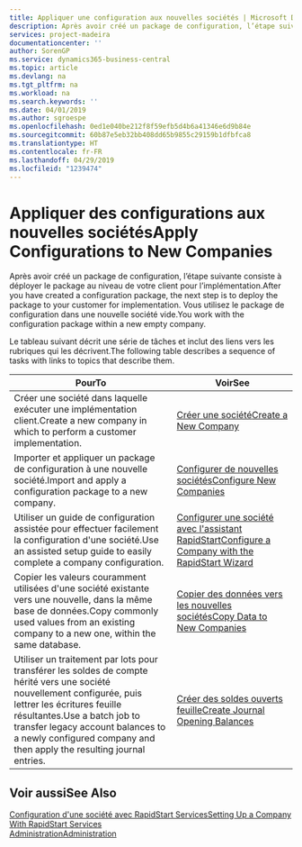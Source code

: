 ```yaml
---
title: Appliquer une configuration aux nouvelles sociétés | Microsoft Docs
description: Après avoir créé un package de configuration, l’étape suivante consiste à déployer le package au niveau de votre client pour l’implémentation. Vous utilisez la configuration avec une nouvelle société vide.
services: project-madeira
documentationcenter: ''
author: SorenGP
ms.service: dynamics365-business-central
ms.topic: article
ms.devlang: na
ms.tgt_pltfrm: na
ms.workload: na
ms.search.keywords: ''
ms.date: 04/01/2019
ms.author: sgroespe
ms.openlocfilehash: 0ed1e040be212f8f59efb5d4b6a41346e6d9b84e
ms.sourcegitcommit: 60b87e5eb32bb408dd65b9855c29159b1dfbfca8
ms.translationtype: HT
ms.contentlocale: fr-FR
ms.lasthandoff: 04/29/2019
ms.locfileid: "1239474"
---
```

# <a name="apply-configurations-to-new-companies"></a><span data-ttu-id="a6752-104">Appliquer des configurations aux nouvelles sociétés</span><span class="sxs-lookup"><span data-stu-id="a6752-104">Apply Configurations to New Companies</span></span>
<span data-ttu-id="a6752-105">Après avoir créé un package de configuration, l’étape suivante consiste à déployer le package au niveau de votre client pour l’implémentation.</span><span class="sxs-lookup"><span data-stu-id="a6752-105">After you have created a configuration package, the next step is to deploy the package to your customer for implementation.</span></span> <span data-ttu-id="a6752-106">Vous utilisez le package de configuration dans une nouvelle société vide.</span><span class="sxs-lookup"><span data-stu-id="a6752-106">You work with the configuration package within a new empty company.</span></span>  

 <span data-ttu-id="a6752-107">Le tableau suivant décrit une série de tâches et inclut des liens vers les rubriques qui les décrivent.</span><span class="sxs-lookup"><span data-stu-id="a6752-107">The following table describes a sequence of tasks with links to topics that describe them.</span></span>

|<span data-ttu-id="a6752-108">**Pour**</span><span class="sxs-lookup"><span data-stu-id="a6752-108">**To**</span></span>|<span data-ttu-id="a6752-109">**Voir**</span><span class="sxs-lookup"><span data-stu-id="a6752-109">**See**</span></span>|  
|------------|-------------|  
|<span data-ttu-id="a6752-110">Créer une société dans laquelle exécuter une implémentation client.</span><span class="sxs-lookup"><span data-stu-id="a6752-110">Create a new company in which to perform a customer implementation.</span></span>|[<span data-ttu-id="a6752-111">Créer une société</span><span class="sxs-lookup"><span data-stu-id="a6752-111">Create a New Company</span></span>](admin-how-to-create-a-new-company.md)|  
|<span data-ttu-id="a6752-112">Importer et appliquer un package de configuration à une nouvelle société.</span><span class="sxs-lookup"><span data-stu-id="a6752-112">Import and apply a configuration package to a new company.</span></span>|[<span data-ttu-id="a6752-113">Configurer de nouvelles sociétés</span><span class="sxs-lookup"><span data-stu-id="a6752-113">Configure New Companies</span></span>](admin-how-to-configure-new-companies.md)|  
|<span data-ttu-id="a6752-114">Utiliser un guide de configuration assistée pour effectuer facilement la configuration d'une société.</span><span class="sxs-lookup"><span data-stu-id="a6752-114">Use an assisted setup guide to easily complete a company configuration.</span></span>|[<span data-ttu-id="a6752-115">Configurer une société avec l'assistant RapidStart</span><span class="sxs-lookup"><span data-stu-id="a6752-115">Configure a Company with the RapidStart Wizard</span></span>](admin-how-to-configure-a-company-with-the-rapidstart-wizard.md)|
|<span data-ttu-id="a6752-116">Copier les valeurs couramment utilisées d'une société existante vers une nouvelle, dans la même base de données.</span><span class="sxs-lookup"><span data-stu-id="a6752-116">Copy commonly used values from an existing company to a new one, within the same database.</span></span>|[<span data-ttu-id="a6752-117">Copier des données vers les nouvelles sociétés</span><span class="sxs-lookup"><span data-stu-id="a6752-117">Copy Data to New Companies</span></span>](admin-how-to-copy-data-to-new-companies.md)|  
|<span data-ttu-id="a6752-118">Utiliser un traitement par lots pour transférer les soldes de compte hérité vers une société nouvellement configurée, puis lettrer les écritures feuille résultantes.</span><span class="sxs-lookup"><span data-stu-id="a6752-118">Use a batch job to transfer legacy account balances to a newly configured company and then apply the resulting journal entries.</span></span>|[<span data-ttu-id="a6752-119">Créer des soldes ouverts feuille</span><span class="sxs-lookup"><span data-stu-id="a6752-119">Create Journal Opening Balances</span></span>](admin-how-to-create-journal-opening-balances.md)|  

## <a name="see-also"></a><span data-ttu-id="a6752-120">Voir aussi</span><span class="sxs-lookup"><span data-stu-id="a6752-120">See Also</span></span>  
[<span data-ttu-id="a6752-121">Configuration d'une société avec RapidStart Services</span><span class="sxs-lookup"><span data-stu-id="a6752-121">Setting Up a Company With RapidStart Services</span></span>](admin-set-up-a-company-with-rapidstart.md)  
[<span data-ttu-id="a6752-122">Administration</span><span class="sxs-lookup"><span data-stu-id="a6752-122">Administration</span></span>](admin-setup-and-administration.md)

